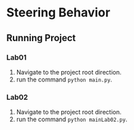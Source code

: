 # Steering Behavior

## Running Project
### Lab01
1. Navigate to the project root direction.
2. run the command `python main.py`.

### Lab02
1. Navigate to the project root direction.
2. run the command `python mainLab02.py`.